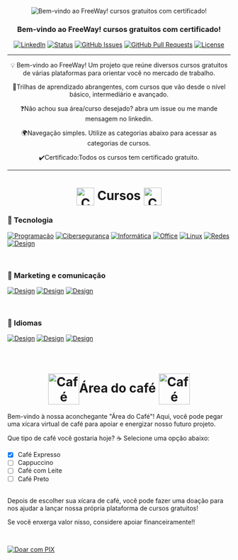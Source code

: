 <p align="center">
 <img src="https://github.com/MarcusTechs/MarcusTechs/assets/138902771/5bebb4c9-41ea-4978-bbce-c1b0936fa66e" alt="Bem-vindo ao FreeWay! cursos gratuitos com certificado!"></a>
</p>

<h3 align="center">Bem-vindo ao FreeWay! cursos gratuitos com certificado!</h3>

<div align="center">

  [![LinkedIn](https://img.shields.io/badge/LinkedIn-Connect-blue.svg?style=social&logo=linkedin)](https://www.linkedin.com/in/marcus-erick-874bba268/)
  [![Status](https://img.shields.io/badge/status-ativo-success.svg)]()
  [![GitHub Issues](https://img.shields.io/github/issues/marcustechs/free-way.svg)](https://github.com/MarcusTechs/Free-way)
  [![GitHub Pull Requests](https://img.shields.io/github/issues-pr/marcustechs/free-way.svg)](https://github.com/MarcusTechs/Free-way)
  [![License](https://img.shields.io/badge/licença-MIT-blue.svg)](http://creativecommons.org/publicdomain/zero/1.0/)

<!--   <a href="https://www.producthunt.com/posts/the-documentation-compendium?utm_source=badge-top-post-badge&utm_medium=badge&utm_souce=badge-the-documentation-compendium" target="_blank"><img src="https://api.producthunt.com/widgets/embed-image/v1/top-post-badge.svg?post_id=157965&theme=dark&period=daily" alt="The Documentation Compendium - Beautiful README templates that people want to read. | Product Hunt Embed" style="width: 250px; height: 54px;" width="250px" height="54px" /></a> -->

</div>

---

<p align = "center">💡 Bem-vindo ao FreeWay! Um projeto que reúne diversos cursos gratuitos de várias plataformas para orientar você no mercado de trabalho.</p>
<p align = "center">💼Trilhas de aprendizado abrangentes, com cursos que vão desde o nível básico, intermediário e avançado.</p>
<p align = "center">❓Não achou sua área/curso desejado? abra um issue ou me mande mensagem no linkedin.</p>
<p align = "center">🌍Navegação simples. Utilize as categorias abaixo para acessar as categorias de cursos.</p>
<p align = "center">✔️Certificado:Todos os cursos tem certificado gratuito.</p>

---

<h1 align="center">
  <img src="https://github.com/MarcusTechs/Free-way/assets/138902771/c8286843-644d-4da5-b939-a9102e187bb4" alt="Café" width="40px" style="vertical-align: middle;"> Cursos
  <img src="https://github.com/MarcusTechs/Free-way/assets/138902771/c8286843-644d-4da5-b939-a9102e187bb4" alt="Café" width="40px" style="vertical-align: middle;">
</h1>


### 🔹 Tecnologia

[![Programação](https://img.shields.io/badge/Programa%C3%A7%C3%A3o-black?style=for-the-badge&logo=scala)](https://github.com/MarcusTechs/Free-way/blob/main/Programa%C3%A7%C3%A3o.md)
[![Cibersegurança](https://img.shields.io/badge/Ciberseguran%C3%A7a-black?style=for-the-badge&logo=Kalilinux)](https://github.com/MarcusTechs/Free-way/blob/main/Cibersegurança.md)
[![Informática](https://img.shields.io/badge/informatica-black?style=for-the-badge&logo=windows)](https://github.com/MarcusTechs/Free-way/blob/main/Informatica.md)
[![Office](https://img.shields.io/badge/Office-black?style=for-the-badge&logo=microsoftoffice)](https://github.com/MarcusTechs/Free-way/blob/main/Office.md)
[![Linux](https://img.shields.io/badge/Linux%20(Em%20Breve)-black?style=for-the-badge&logo=Linux)](https://github.com/MarcusTechs/Free-way/blob/main/Linux.md)
[![Redes](https://img.shields.io/badge/Redes-black?style=for-the-badge&logo=Cloudflare)](https://github.com/MarcusTechs/Free-way/blob/main/Redes.md)
[![Design](https://img.shields.io/badge/Design-black?style=for-the-badge&logo=adobePhotoshop)](https://github.com/MarcusTechs/Free-way/blob/main/Design.md)

<br>

### 🔸 Marketing e comunicação

[![Design](https://img.shields.io/badge/Marketing%20Digital-darkblue?style=for-the-badge&logo=blogger)](https://github.com/MarcusTechs/Free-way/blob/main/Marketing.md)
[![Design](https://img.shields.io/badge/Orat%C3%B3ria-darkblue?style=for-the-badge&logo=wechat)](https://github.com/MarcusTechs/Free-way/blob/main/Oratoria.md)
[![Design](https://img.shields.io/badge/Midias%20Sociais%20(Em%20Breve)-darkblue?style=for-the-badge&logo=instagram)](https://github.com/MarcusTechs/Free-way/blob/main/MidiasSociais.md)

<br>

### 🔹 Idiomas

[![Design](https://img.shields.io/badge/Ingl%C3%AAs-610B5E?style=for-the-badge&logo=ghost)](https://github.com/MarcusTechs/Free-way/blob/main/Ingles.md)
[![Design](https://img.shields.io/badge/Italiano%20(Em%20Breve)-610B5E?style=for-the-badge&logo=ghost&logoColor=red)](https://github.com/MarcusTechs/Free-way/blob/main/Italiano.md)
[![Design](https://img.shields.io/badge/Espanhol%20(Em%20Breve)-610B5E?style=for-the-badge&logo=ghost&logoColor=yellow)](https://github.com/MarcusTechs/Free-way/blob/main/Espanhol.md)

<br>

<h1 align="center">
  <img src="https://github.com/MarcusTechs/Free-way/assets/138902771/58d597a0-e1a0-4028-a501-a63648b9152e" alt="Café" width="70px" style="vertical-align: middle;">Área do café
  <img src="https://github.com/MarcusTechs/Free-way/assets/138902771/58d597a0-e1a0-4028-a501-a63648b9152e" alt="Café" width="70px" style="vertical-align: middle;">
</h1>


Bem-vindo à nossa aconchegante "Área do Café"! Aqui, você pode pegar uma xícara virtual de café para apoiar e energizar nosso futuro projeto.

Que tipo de café você gostaria hoje? ☕ Selecione uma opção abaixo:

- [X] Café Expresso
- [ ] Cappuccino
- [ ] Café com Leite
- [ ] Café Preto
<br>
Depois de escolher sua xícara de café, você pode fazer uma doação para nos ajudar a lançar nossa própria plataforma de cursos gratuitos!

Se você enxerga valor nisso, considere apoiar financeiramente!!

<br>

[![Doar com PIX](https://img.shields.io/badge/Doar%20com-PIX-purple.svg?style=for-the-badge)](https://nubank.com.br/pagar/ps11e/TtQvCJcSXP)



